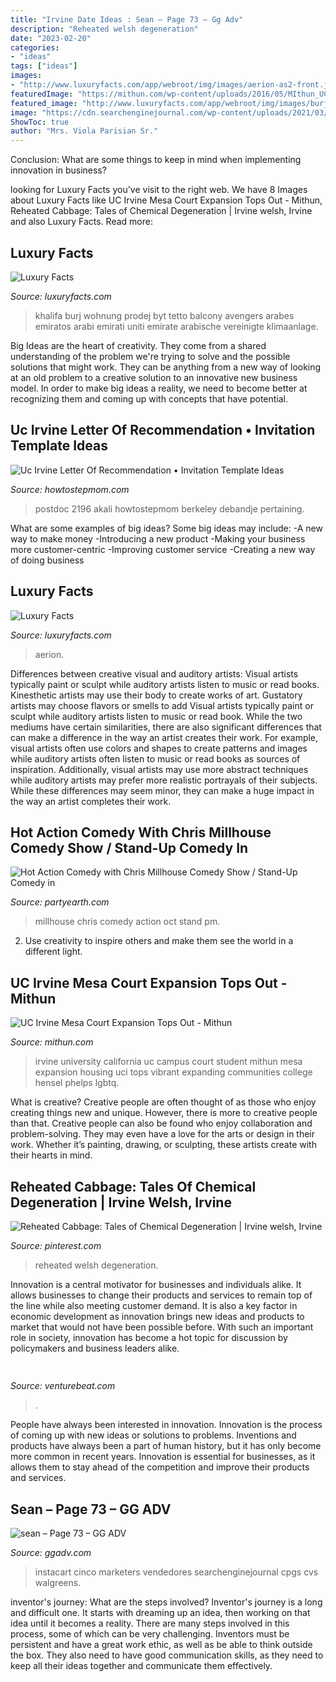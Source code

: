 ```yaml
---
title: "Irvine Date Ideas : Sean – Page 73 – Gg Adv"
description: "Reheated welsh degeneration"
date: "2023-02-20"
categories:
- "ideas"
tags: ["ideas"]
images:
- "http://www.luxuryfacts.com/app/webroot/img/images/aerion-as2-front.jpg"
featuredImage: "https://mithun.com/wp-content/uploads/2016/05/MIthun_UC-Irvine-Mesa-Court-Expansion_news.jpg"
featured_image: "http://www.luxuryfacts.com/app/webroot/img/images/burj-khalifa-penthouse-balcony.jpg"
image: "https://cdn.searchenginejournal.com/wp-content/uploads/2021/03/instacart-growth-60523567e4f5b.png"
ShowToc: true
author: "Mrs. Viola Parisian Sr."
---
```



Conclusion: What are some things to keep in mind when implementing innovation in business?
 

	

		
looking for Luxury Facts you've visit to the right web. We have 8 Images about Luxury Facts like UC Irvine Mesa Court Expansion Tops Out - Mithun, Reheated Cabbage: Tales of Chemical Degeneration | Irvine welsh, Irvine and also Luxury Facts. Read more:
		
    
## Luxury Facts

<img loading=lazy src="http://www.luxuryfacts.com/app/webroot/img/images/burj-khalifa-penthouse-balcony.jpg" onerror="this.onerror=null;this.src='https://tse3.mm.bing.net/th?id=OIP.RgpxGxsSnfHAEVuFoShJdQHaFH&amp;pid=15.1';" alt="Luxury Facts">

_Source: luxuryfacts.com_

>khalifa burj wohnung prodej byt tetto balcony avengers arabes emiratos arabi emirati uniti emirate arabische vereinigte klimaanlage. 

	

Big Ideas are the heart of creativity. They come from a shared understanding of the problem we're trying to solve and the possible solutions that might work. They can be anything from a new way of looking at an old problem to a creative solution to an innovative new business model. In order to make big ideas a reality, we need to become better at recognizing them and coming up with concepts that have potential.

    
## Uc Irvine Letter Of Recommendation • Invitation Template Ideas

<img loading=lazy src="https://howtostepmom.com/wp-content/uploads/2020/05/uc-recommendation-letter-akali-with-measurements-1700-x-2196.jpg" onerror="this.onerror=null;this.src='https://tse2.mm.bing.net/th?id=OIP.QYn4zaxBdXP80kHf31PKrwHaJk&amp;pid=15.1';" alt="Uc Irvine Letter Of Recommendation • Invitation Template Ideas">

_Source: howtostepmom.com_

>postdoc 2196 akali howtostepmom berkeley debandje pertaining. 

	

What are some examples of big ideas?
Some big ideas may include: 
-A new way to make money 
-Introducing a new product 
-Making your business more customer-centric 
-Improving customer service 
-Creating a new way of doing business

    
## Luxury Facts

<img loading=lazy src="http://www.luxuryfacts.com/app/webroot/img/images/aerion-as2-front.jpg" onerror="this.onerror=null;this.src='https://tse1.mm.bing.net/th?id=OIP.8djhNMh7z60Q3yuqDcRvkAHaE1&amp;pid=15.1';" alt="Luxury Facts">

_Source: luxuryfacts.com_

>aerion. 

	

Differences between creative visual and auditory artists: Visual artists typically paint or sculpt while auditory artists listen to music or read books. Kinesthetic artists may use their body to create works of art. Gustatory artists may choose flavors or smells to add
Visual artists typically paint or sculpt while auditory artists listen to music or read book. While the two mediums have certain similarities, there are also significant differences that can make a difference in the way an artist creates their work. For example, visual artists often use colors and shapes to create patterns and images while auditory artists often listen to music or read books as sources of inspiration. Additionally, visual artists may use more abstract techniques while auditory artists may prefer more realistic portrayals of their subjects. While these differences may seem minor, they can make a huge impact in the way an artist completes their work.

    
## Hot Action Comedy With Chris Millhouse Comedy Show / Stand-Up Comedy In

<img loading=lazy src="http://cdn.partyearth.com/photos/92c270eaa2913f5967e31b6f4d970160/chris-millhouse_s345x230.jpg?1375097987" onerror="this.onerror=null;this.src='https://tse1.mm.bing.net/th?id=OIP.Vc0zcVIvypfP57SwYWpGbQAAAA&amp;pid=15.1';" alt="Hot Action Comedy with Chris Millhouse Comedy Show / Stand-Up Comedy in">

_Source: partyearth.com_

>millhouse chris comedy action oct stand pm. 

	

2. Use creativity to inspire others and make them see the world in a different light.

    
## UC Irvine Mesa Court Expansion Tops Out - Mithun

<img loading=lazy src="https://mithun.com/wp-content/uploads/2016/05/MIthun_UC-Irvine-Mesa-Court-Expansion_news.jpg" onerror="this.onerror=null;this.src='https://tse2.mm.bing.net/th?id=OIP.Ev346YU8YEOGKhc4lGsldQHaEK&amp;pid=15.1';" alt="UC Irvine Mesa Court Expansion Tops Out - Mithun">

_Source: mithun.com_

>irvine university california uc campus court student mithun mesa expansion housing uci tops vibrant expanding communities college hensel phelps lgbtq. 

	

What is creative?
Creative people are often thought of as those who enjoy creating things new and unique. However, there is more to creative people than that. Creative people can also be found who enjoy collaboration and problem-solving. They may even have a love for the arts or design in their work. Whether it’s painting, drawing, or sculpting, these artists create with their hearts in mind.

    
## Reheated Cabbage: Tales Of Chemical Degeneration | Irvine Welsh, Irvine

<img loading=lazy src="https://i.pinimg.com/originals/02/3d/7a/023d7a0a9435f5adbea54932621e0dd4.jpg" onerror="this.onerror=null;this.src='https://tse4.mm.bing.net/th?id=OIP.WtGKc1ALzzorwdSLvlFpFwAAAA&amp;pid=15.1';" alt="Reheated Cabbage: Tales of Chemical Degeneration | Irvine welsh, Irvine">

_Source: pinterest.com_

>reheated welsh degeneration. 

	

Innovation is a central motivator for businesses and individuals alike. It allows businesses to change their products and services to remain top of the line while also meeting customer demand. It is also a key factor in economic development as innovation brings new ideas and products to market that would not have been possible before. With such an important role in society, innovation has become a hot topic for discussion by policymakers and business leaders alike.

    
## 

<img loading=lazy src="https://venturebeat.com/wp-content/uploads/2019/09/PortalTV_Superframe_1.jpg?w=800" onerror="this.onerror=null;this.src='https://tse3.mm.bing.net/th?id=OIP.Bdz4726lThVkMUL9C2deqQHaE0&amp;pid=15.1';" alt="">

_Source: venturebeat.com_

>. 

	

People have always been interested in innovation. Innovation is the process of coming up with new ideas or solutions to problems. Inventions and products have always been a part of human history, but it has only become more common in recent years. Innovation is essential for businesses, as it allows them to stay ahead of the competition and improve their products and services.

    
## Sean – Page 73 – GG ADV

<img loading=lazy src="https://cdn.searchenginejournal.com/wp-content/uploads/2021/03/instacart-growth-60523567e4f5b.png" onerror="this.onerror=null;this.src='https://tse1.mm.bing.net/th?id=OIP.8s7pEI_QRDNbPZsAC97p-wHaC2&amp;pid=15.1';" alt="sean – Page 73 – GG ADV">

_Source: ggadv.com_

>instacart cinco marketers vendedores searchenginejournal cpgs cvs walgreens. 

	

inventor's journey: What are the steps involved?
Inventor's journey is a long and difficult one. It starts with dreaming up an idea, then working on that idea until it becomes a reality. There are many steps involved in this process, some of which can be very challenging. Inventors must be persistent and have a great work ethic, as well as be able to think outside the box. They also need to have good communication skills, as they need to keep all their ideas together and communicate them effectively.

